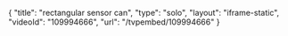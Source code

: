 {
    "title": "rectangular sensor can",
    "type": "solo",
    "layout": "iframe-static",
    "videoId": "109994666",
    "url": "\/tvpembed\/109994666"
}